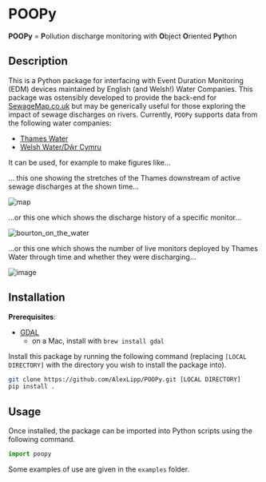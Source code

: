 # POOPy

**POOPy** = **P**ollution discharge monitoring with **O**bject **O**riented **Py**thon

## Description

This is a Python package for interfacing with Event Duration Monitoring (EDM) devices maintained by English (and Welsh!) Water Companies. This package was ostensibly developed to provide the back-end for [SewageMap.co.uk](https://github.com/AlexLipp/thames-sewage) but may be generically useful for those exploring the impact of sewage discharges on rivers. Currently, `POOPy` supports data from the following water companies: 
- [Thames Water](https://github.com/AlexLipp/POOPy/blob/main/poopy/companies.py#L13)
- [Welsh Water/Dŵr Cymru](https://github.com/AlexLipp/POOPy/blob/main/poopy/companies.py#L511)

It can be used, for example to make figures like...

... this one showing the stretches of the Thames downstream of active sewage discharges at the shown time...

![map](https://github.com/AlexLipp/POOPy/assets/10188895/395732dc-54c1-403e-b681-be3bece7f7e7)

...or this one which shows the discharge history of a specific monitor...

![bourton_on_the_water](https://github.com/AlexLipp/POOPy/assets/10188895/feeb6035-78f0-4c48-b3f2-bd1d18f2ce96)

...or this one which shows the number of live monitors deployed by Thames Water through time and whether they were discharging...

![image](https://github.com/AlexLipp/POOPy/assets/10188895/8c631231-bf9c-406e-a393-4d1a72d355b3)

## Installation

**Prerequisites**:
- [GDAL](https://gdal.org/download.html)
    - on a Mac, install with `brew install gdal`

Install this package by running the following command (replacing `[LOCAL DIRECTORY]` with the directory you wish to install the package into).

```bash
git clone https://github.com/AlexLipp/POOPy.git [LOCAL DIRECTORY]
pip install .
```

## Usage

Once installed, the package can be imported into Python scripts using the following command.

```python
import poopy
```

Some examples of use are given in the `examples` folder.
